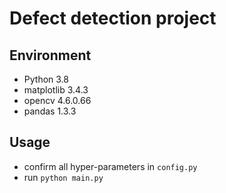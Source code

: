 # Defect detection project

## Environment
- Python 3.8
- matplotlib 3.4.3
- opencv 4.6.0.66
- pandas 1.3.3

## Usage
- confirm all hyper-parameters in `config.py`
- run `python main.py`